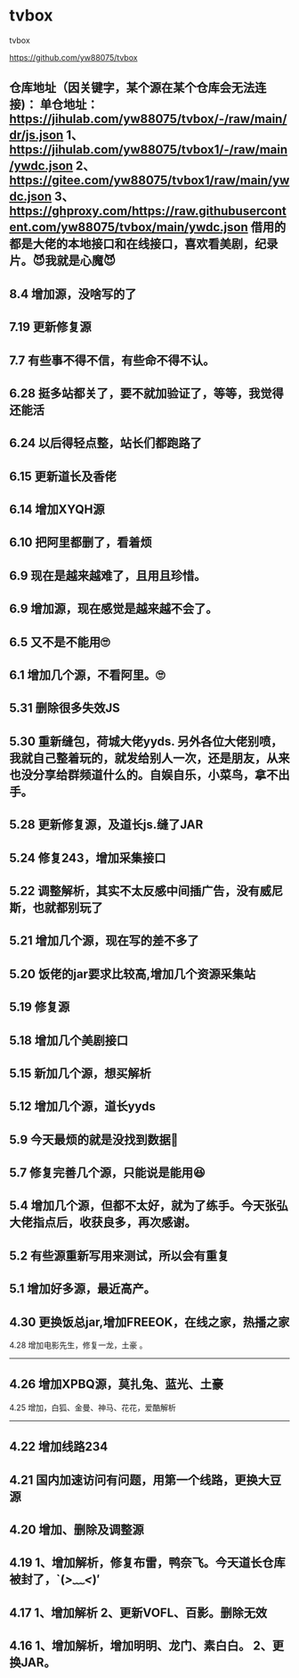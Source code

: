 # tvbox
tvbox


https://github.com/yw88075/tvbox

仓库地址（因关键字，某个源在某个仓库会无法连接)：
单仓地址：https://jihulab.com/yw88075/tvbox/-/raw/main/dr/js.json
1、https://jihulab.com/yw88075/tvbox1/-/raw/main/ywdc.json
2、https://gitee.com/yw88075/tvbox1/raw/main/ywdc.json
3、https://ghproxy.com/https://raw.githubusercontent.com/yw88075/tvbox/main/ywdc.json
借用的都是大佬的本地接口和在线接口，喜欢看美剧，纪录片。😈我就是心魔😈
---------------------------------
8.4
增加源，没啥写的了
---------------------------------
7.19
更新修复源
---------------------------------
7.7
有些事不得不信，有些命不得不认。
---------------------------------
6.28
挺多站都关了，要不就加验证了，等等，我觉得还能活
---------------------------------
6.24
以后得轻点整，站长们都跑路了
---------------------------------
6.15
更新道长及香佬
---------------------------------
6.14
增加XYQH源
---------------------------------
6.10
把阿里都删了，看着烦
---------------------------------
6.9
现在是越来越难了，且用且珍惜。
---------------------------------
6.9
增加源，现在感觉是越来越不会了。
---------------------------------
6.5
又不是不能用🙄
---------------------------------
6.1
增加几个源，不看阿里。🙄
---------------------------------
5.31
删除很多失效JS
---------------------------------
5.30
重新缝包，荷城大佬yyds.
另外各位大佬别喷，我就自己整着玩的，就发给别人一次，还是朋友，从来也没分享给群频道什么的。自娱自乐，小菜鸟，拿不出手。
---------------------------------
5.28
更新修复源，及道长js.缝了JAR
---------------------------------
5.24
修复243，增加采集接口
---------------------------------
5.22
调整解析，其实不太反感中间插广告，没有威尼斯，也就都别玩了
---------------------------------
5.21
增加几个源，现在写的差不多了
---------------------------------
5.20
饭佬的jar要求比较高,增加几个资源采集站
---------------------------------
5.19
修复源
---------------------------------
5.18
增加几个美剧接口
---------------------------------
5.15
新加几个源，想买解析
---------------------------------
5.12
增加几个源，道长yyds
---------------------------------
5.9
今天最烦的就是没找到数据🤣
---------------------------------
5.7
修复完善几个源，只能说是能用😆
---------------------------------
5.4
增加几个源，但都不太好，就为了练手。今天张弘大佬指点后，收获良多，再次感谢。
---------------------------------
5.2
有些源重新写用来测试，所以会有重复
---------------------------------
5.1
增加好多源，最近高产。
---------------------------------
4.30
更换饭总jar,增加FREEOK，在线之家，热播之家
---------------------------------
4.28
增加电影先生，修复一龙，土豪 。

---------------------------------
4.26
增加XPBQ源，莫扎兔、蓝光、土豪
---------------------------------
4.25
增加，白狐、金曼、神马、花花，爱酷解析

---------------------------------
4.22
增加线路234
---------------------------------
4.21
国内加速访问有问题，用第一个线路，更换大豆源
---------------------------------
4.20
增加、删除及调整源
---------------------------------
4.19
1、增加解析，修复布雷，鸭奈飞。今天道长仓库被封了，`(*>﹏<*)′
---------------------------------
4.17
1、增加解析
2、更新VOFL、百影。删除无效
---------------------------------
4.16
1、增加解析，增加明明、龙门、素白白。
2、更换JAR。
---------------------------------

